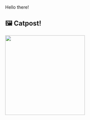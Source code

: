 Hello there!



## 🖼️ Catpost!

<sub>
    <img src="https://cdn2.thecatapi.com/images/A1RQffeNk.jpg" height="256">
</sub>

